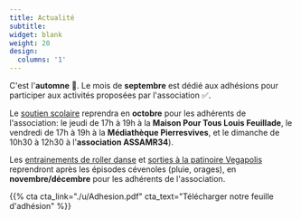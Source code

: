 ```yaml
---
title: Actualité
subtitle:
widget: blank
weight: 20
design:
  columns: '1'
---
```


C'est l'<b>automne</b> 🍂. Le mois de <b>septembre</b> est dédié aux adhésions pour participer aux activités proposées par l'association ✅. 

Le [soutien scolaire](https://www.mathsetmaryam.fr/asso/soutien-scolaire-montpellier/) reprendra en <b>octobre</b> pour les adhérents de l'association: le jeudi de 17h à 19h à la <b>Maison Pour Tous Louis Feuillade</b>, le vendredi de 17h à 19h à la <b>Médiathèque Pierresvives</b>, et le dimanche de 10h30 à 12h30 à l'<b>association ASSAMR34</b>).

Les [entrainements de roller danse](https://www.mathsetmaryam.fr/c/roller/) et [sorties à la patinoire Vegapolis](https://www.vegapolis.fr/pistes-2/) reprendront après les épisodes cévenoles (pluie, orages), en <b>novembre/décembre</b> pour les adhérents de l'association.

{{% cta cta_link="./u/Adhesion.pdf" cta_text="Télécharger notre feuille d'adhésion" %}}
